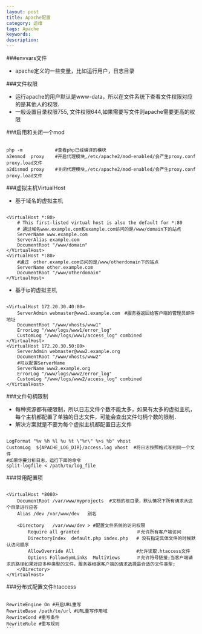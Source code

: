 ```yaml
---
layout: post
title: Apache配置
category: 运维
tags: Apache
keywords: 
description: 
---
```

###envvars文件

- apache定义的一些变量，比如运行用户，日志目录

###文件权限

- 运行apache的用户默认是www-data，所以在文件系统下查看文件权限对应的是其他人的权限.
- 一般设置目录权限755, 文件权限644,如果需要写文件则apache需要更高的权限

###启用和关闭一个mod

```

php -m            #查看php已经编译的模块
a2enmod  proxy    #开启代理模块,/etc/apache2/mod-enabled/会产生proxy.conf  proxy.load文件
a2dismod proxy    #关闭代理模块,/etc/apache2/mod-enabled/会产生proxy.conf  proxy.load文件
```

###虚拟主机VirtualHost

- 基于域名的虚拟主机 

```

<VirtualHost *:80>
    # This first-listed virtual host is also the default for *:80
    # 通过域名www.example.com和example.com访问的是/www/domain下的站点
    ServerName www.example.com
    ServerAlias example.com 
    DocumentRoot "/www/domain"
</VirtualHost>
<VirtualHost *:80>
	#通过　other.example.com访问的是/www/otherdomain下的站点
    ServerName other.example.com
    DocumentRoot "/www/otherdomain"
</VirtualHost>
```

- 基于ip的虚拟主机 


```

<VirtualHost 172.20.30.40:80>
    ServerAdmin webmaster@www1.example.com　#服务器返回给客户端的管理员邮件地址
    DocumentRoot "/www/vhosts/www1"
    ErrorLog "/www/logs/www1/error_log"
    CustomLog "/www/logs/www1/access_log" combined
</VirtualHost>
<VirtualHost 172.20.30.50:80>
    ServerAdmin webmaster@www2.example.org
    DocumentRoot "/www/vhosts/www2"
    #可以配置ServerName
    ServerName www2.example.org
    ErrorLog "/www/logs/www2/error_log"
    CustomLog "/www/logs/www2/access_log" combined
</VirtualHost>
```

###文件句柄限制

- 每种资源都有硬限制，所以日志文件个数不能太多，如果有太多的虚拟主机，每个主机都配置了单独的日志文件，可能会查出文件句柄个数的限制．
- 解决方案就是不要为每个虚拟主机都配置日志文件

```

LogFormat "%v %h %l %u %t \"%r\" %>s %b" vhost
CustomLog  ${APACHE_LOG_DIR}/access.log vhost  #将日志按照格式写到同一个文件
#如果你要分析日志，运行下面的命令
split-logfile < /path/to/log_file
```

###常用配置项

```

<VirtualHost *8080>
	DocumentRoot /var/www/myprojects  #文档的根目录，默认情况下所有请求从这个目录进行应答
	Alias /dev /var/www/dev   别名

	<Directory   /var/www/dev > #配置文件系统的访问权限
		Require all granted                     ＃允许所有客户端访问
		DirectoryIndex  default.php index.php   # 没有指定具体文件的时候默认访问顺序
		AllowOverride All                       #允许读取.htaccess文件
		Options FollowSymLinks  MultiViews      ＃允许符号链接;当客户端请求的路径如果对应多种类型的文件，服务器根据客户端的请求选择最合适的文件类型;
	</Directory>
</VirtualHost>
```

###分布式配置文件htaccess

````

RewriteEngine On #开启URL重写
RewriteBase /path/to/url #URL重写作用域
RewriteCond #重写条件
RewriteRule #重写规则
```
